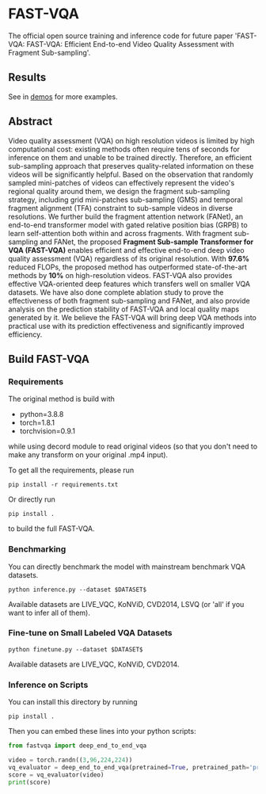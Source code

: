 # FAST-VQA

The official open source training and inference code for future paper 'FAST-VQA: FAST-VQA: Efficient End-to-end Video Quality Assessment with Fragment Sub-sampling'.

## Results


See in [demos](./demos/) for more examples.

## Abstract

Video quality assessment (VQA) on high resolution videos is limited by high computational cost: existing methods often require tens of seconds for inference on them and unable to be trained directly. Therefore, an efficient sub-sampling approach that preserves quality-related information on these videos will be significantly helpful. Based on the observation that randomly sampled mini-patches of videos can effectively represent the video's regional quality around them, we design the fragment sub-sampling strategy, including grid mini-patches sub-sampling (GMS) and temporal fragment alignment (TFA) constraint to sub-sample videos in diverse resolutions. We further build the fragment attention network (FANet), an end-to-end transformer model with gated relative position bias (GRPB) to learn self-attention both within and across fragments. With fragment sub-sampling and FANet, the proposed **Fragment Sub-sample Transformer for VQA (FAST-VQA)** enables efficient and effective end-to-end deep video quality assessment (VQA) regardless of its original resolution. With **97.6%** reduced FLOPs, the proposed method has outperformed state-of-the-art methods by **10%** on high-resolution videos. FAST-VQA also provides effective VQA-oriented deep features which transfers well on smaller VQA datasets. We have also done complete ablation study to prove the effectiveness of both fragment sub-sampling and FANet, and also provide analysis on the prediction stability of FAST-VQA and local quality maps generated by it. We believe the FAST-VQA will bring deep VQA methods into practical use with its prediction effectiveness and significantly improved efficiency.



## Build FAST-VQA

### Requirements

The original method is build with

- python=3.8.8
- torch=1.8.1
- torchvision=0.9.1

while using decord module to read original videos (so that you don't need to make any transform on your original .mp4 input).

To get all the requirements, please run

```shell
pip install -r requirements.txt
```

Or directly run 

```shell
pip install .
```

to build the full FAST-VQA.

### Benchmarking 

You can directly benchmark the model with mainstream benchmark VQA datasets.

```shell
python inference.py --dataset $DATASET$
```

Available datasets are LIVE_VQC, KoNViD, CVD2014, LSVQ (or 'all' if you want to infer all of them).

### Fine-tune on Small Labeled VQA Datasets


```shell
python finetune.py --dataset $DATASET$
```

Available datasets are LIVE_VQC, KoNViD, CVD2014.

### Inference on Scripts

You can install this directory by running

```shell
pip install .
```

Then you can embed these lines into your python scripts:

```python
from fastvqa import deep_end_to_end_vqa

video = torch.randn((3,96,224,224))
vq_evaluator = deep_end_to_end_vqa(pretrained=True, pretrained_path='pretrained_weights/fast_vqa_v0_3.pth')
score = vq_evaluator(video)
print(score)
```
